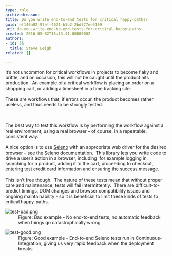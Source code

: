 ```yaml
---
type: rule
archivedreason: 
title: Do you write end-to-end tests for critical happy-paths?
guid: ef140a92-97ef-4071-b5b2-2bd777ee5109
uri: do-you-write-end-to-end-tests-for-critical-happy-paths
created: 2016-05-02T18:13:41.0000000Z
authors:
- id: 55
  title: Steve Leigh
related: []

---
```



<p>It’s not uncommon for critical workflows in projects to become flaky and brittle, and on occasion, this will not be caught until the product hits production.&#160; An example of a critical workflow is placing an order on a shopping cart, or adding a timesheet in a time tracking site.<br>&#160;<br>These are workflows that, if errors occur, the product becomes rather useless, and thus needs to be strongly tested.<br></p>
<br><excerpt class='endintro'></excerpt><br>
The best way to test this workflow is by performing the workflow against a real environment, using a real browser – of course, in a repeatable, consistent way.<br>&#160;<br>A nice option is to use <a href="http&#58;//seleno.teststack.net/"> Seleno</a>​&#160;with an appropriate web driver for the desired browser – see the Seleno documentation.&#160; This library lets you write code to drive a user’s action in a browser, including&#160; for example logging in, searching for a product, adding it to the cart, proceeding to checkout, entering test credit card information and ensuring the success message.<div>&#160;<br>This isn’t free though. &#160;The nature of these tests mean that without proper care and maintenance, tests will fail intermittently. &#160;There are difficult-to-predict timings, DOM changes and browser compatibility issues and ongoing maintainability - so it is beneficial to limit these kinds of tests to critical happy-paths.</div><dl class="badImage"><dt><img src="/PublishingImages/test-bad.png" alt="test-bad.png" /></dt><dd>Figure&#58; Bad example - No end-to-end tests, no automatic feedback when things go catastrophically wrong </dd></dl><dl class="goodImage"><dt><img src="/PublishingImages/test-good.png" alt="test-good.png" /></dt><dd>Figure&#58; Good example - End-to-end Seleno tests run in Continuous-Integration, giving us very rapid feedback when the deployment breaks </dd></dl>


